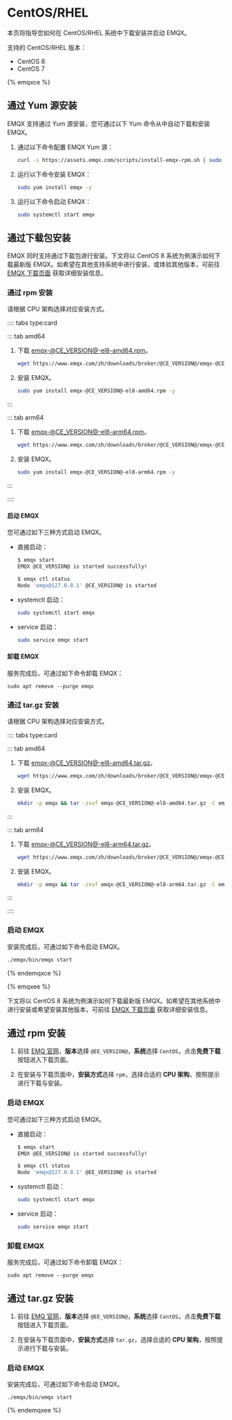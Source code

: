 # CentOS/RHEL

本页将指导您如何在 CentOS/RHEL 系统中下载安装并启动 EMQX。

支持的 CentOS/RHEL 版本：

- CentOS 8
- CentOS 7

{% emqxce %}

## 通过 Yum 源安装

EMQX 支持通过 Yum 源安装，您可通过以下 Yum 命令从中自动下载和安装 EMQX。

1. 通过以下命令配置 EMQX Yum 源：

   ```bash
   curl -s https://assets.emqx.com/scripts/install-emqx-rpm.sh | sudo bash
   ```

2. 运行以下命令安装 EMQX：

   ```bash
   sudo yum install emqx -y
   ```

3. 运行以下命令启动 EMQX：

   ```bash
   sudo systemctl start emqx
   ```


## 通过下载包安装

EMQX 同时支持通过下载包进行安装。下文将以 CentOS 8 系统为例演示如何下载最新版 EMQX。如希望在其他支持系统中进行安装，或体验其他版本，可前往 [EMQX 下载页面](https://www.emqx.io/zh/downloads?os=CentOS) 获取详细安装信息。

### 通过 rpm 安装

请根据 CPU 架构选择对应安装方式。

:::: tabs type:card

::: tab amd64

1. 下载 [emqx-@CE_VERSION@-el8-amd64.rpm](https://www.emqx.com/zh/downloads/broker/@CE_VERSION@/emqx-@CE_VERSION@-el8-amd64.rpm)。

   ```bash
   wget https://www.emqx.com/zh/downloads/broker/@CE_VERSION@/emqx-@CE_VERSION@-el8-amd64.rpm
   ```

2. 安装 EMQX。

   ```bash
   sudo yum install emqx-@CE_VERSION@-el8-amd64.rpm -y
   ```

:::

::: tab arm64
1. 下载 [emqx-@CE_VERSION@-el8-arm64.rpm](https://www.emqx.com/zh/downloads/broker/@CE_VERSION@/emqx-@CE_VERSION@-el8-arm64.rpm)。

   ```bash
   wget https://www.emqx.com/zh/downloads/broker/@CE_VERSION@/emqx-@CE_VERSION@-el8-arm64.rpm
   ```

2. 安装 EMQX。
   ```bash
   sudo yum install emqx-@CE_VERSION@-el8-arm64.rpm -y
   ```

:::

::::

#### 启动 EMQX

您可通过如下三种方式启动 EMQX。

- 直接启动：

  ```bash
  $ emqx start
  EMQX @CE_VERSION@ is started successfully!
  
  $ emqx ctl status
  Node 'emqx@127.0.0.1' @CE_VERSION@ is started
- systemctl 启动：

  ```bash
  sudo systemctl start emqx
  ```

- service 启动：

  ```bash
  sudo service emqx start
  ```

#### 卸载 EMQX

服务完成后，可通过如下命令卸载 EMQX：

  ```shell
sudo apt remove --purge emqx
  ```

### 通过 tar.gz 安装

请根据 CPU 架构选择对应安装方式。

:::: tabs type:card

::: tab amd64

1. 下载 [emqx-@CE_VERSION@-el8-amd64.tar.gz](https://www.emqx.com/zh/downloads/broker/@CE_VERSION@/emqx-@CE_VERSION@-el8-amd64.tar.gz)。

   ```bash
   wget https://www.emqx.com/zh/downloads/broker/@CE_VERSION@/emqx-@CE_VERSION@-el8-amd64.tar.gz
   ```

2. 安装 EMQX。
   ```bash
   mkdir -p emqx && tar -zxvf emqx-@CE_VERSION@-el8-amd64.tar.gz -C emqx
   ```

:::

::: tab arm64
1. 下载 [emqx-@CE_VERSION@-el8-arm64.tar.gz](https://www.emqx.com/zh/downloads/broker/@CE_VERSION@/emqx-@CE_VERSION@-el8-arm64.tar.gz)。

   ```bash
   wget https://www.emqx.com/zh/downloads/broker/@CE_VERSION@/emqx-@CE_VERSION@-el8-arm64.tar.gz
   ```

2. 安装 EMQX。
   ```bash
   mkdir -p emqx && tar -zxvf emqx-@CE_VERSION@-el8-arm64.tar.gz -C emqx
   ```

:::

::::

### 启动 EMQX

安装完成后，可通过如下命令启动 EMQX。

```bash
./emqx/bin/emqx start
```

{% endemqxce %}

{% emqxee %}

下文将以 CentOS 8 系统为例演示如何下载最新版 EMQX。如希望在其他系统中进行安装或希望安装其他版本，可前往 [EMQX 下载页面](https://www.emqx.com/zh/try?product=enterprise) 获取详细安装信息。

## 通过 rpm 安装

1. 前往 [EMQ 官网](https://www.emqx.com/zh/try?product=enterprise&currentVersion=@EE_VERSION@&currentOS=CentOS=currentOS=Centos8&utm_source=docs.emqx.com&utm_medium=referral&utm_campaign=enterprise-docs-install-to-try-enterprise)，**版本**选择 `@EE_VERSION@`，**系统**选择 `CentOS`，点击**免费下载**按钮进入下载页面。

2. 在安装与下载页面中，**安装方式**选择 `rpm`，选择合适的 **CPU 架构**，按照提示进行下载与安装。

### 启动 EMQX 

您可通过如下三种方式启动 EMQX。 
- 直接启动：

  ```bash
  $ emqx start
  EMQX @EE_VERSION@ is started successfully!

  $ emqx ctl status
  Node 'emqx@127.0.0.1' @EE_VERSION@ is started
  ```

- systemctl 启动：

  ```bash
  sudo systemctl start emqx
  ```

- service 启动：

  ```bash
  sudo service emqx start
  ```

### 卸载 EMQX

服务完成后，可通过如下命令卸载 EMQX：

  ```shell
  sudo apt remove --purge emqx
  ```

## 通过 tar.gz 安装


1. 前往 [EMQ 官网](https://www.emqx.com/zh/try?product=enterprise&currentVersion=@EE_VERSION@&currentOS=CentOS=currentOS=Centos8&utm_source=docs.emqx.com&utm_medium=referral&utm_campaign=enterprise-docs-install-to-try-enterprise)，**版本**选择 `@EE_VERSION@`，**系统**选择 `CentOS`，点击**免费下载**按钮进入下载页面。

2. 在安装与下载页面中，**安装方式**选择 `tar.gz`，选择合适的 **CPU 架构**，按照提示进行下载与安装。

### 启动 EMQX

安装完成后，可通过如下命令启动 EMQX。

```
./emqx/bin/emqx start
```

{% endemqxee %}